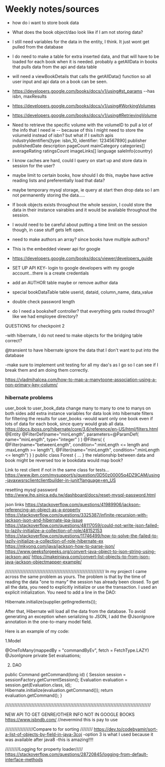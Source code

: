 # Weekly notes/sources

- how do i want to store book data
- What does the book object/dao look like if I am not storing data?
- I still need variables for the data in the entity, I think. It just wont get pulled from the database
- I do need to make a table for extra inserted data, and that will have to be loaded for each book when it is needed. probably a getAllData in books that pulls data from the api and data table
- will need a viewBookDetails that calls the getAllData() function so all user input and api data on a book can be seen. 
- https://developers.google.com/books/docs/v1/using#st_params  --has isbn, maxResults
- https://developers.google.com/books/docs/v1/using#WorkingVolumes
- https://developers.google.com/books/docs/v1/using#RetrievingVolume
- Need to retrieve the specific volume with the volumeID to pull a lot of the info that I need ie
-- because of this I might need to store the volumeId instead of isbn? but what if I switch apis
industryIdentifiers[type: isbn_10, identifier: 1234567890]
publisher
publishedDate
description
pageCount
mainCategory
categories[]
averageRating
ratingsCount
imageLinks[]
language
saleInfo{country}


- I know caches are hard, could I query on start up and store data in session for the user?
- maybe limit to certain books, how should I do this, maybe have active reading lists and preferentially load that data?
- maybe temporary mysql storage, ie query at start then drop data so I am not permanently storing the data.....
- If book objects exists throughout the whole session, I could store the data in their instance vairables and it would be available throughout the session.
- I would need to be careful about putting a time limit on the session though, in case stuff gets left open.
- need to make authors an array? since books have multiple authors? 

- This is the embedded viewer api for google
- https://developers.google.com/books/docs/viewer/developers_guide
- SET UP API KEY- login to google developers with my google account...there is a create credentials

- add an AUTHOR table maybe or remove author data

- special bookDataTable table userid, dataid, column_name, data_value

- double check password length

- do I need a bookshelf controller? that everything gets routed through? like we had employee directory?

QUESTIONS for checkpoint 2

-with hibernate, I do not need to make objects for the bridging table correct?

@transient to have hibernate ignore the data that I don't want to put into the database

-make sure to implement unit testing for all my dao's as I go so I can see if I break them and am doing them correctly.


https://vladmihalcea.com/how-to-map-a-manytoone-association-using-a-non-primary-key-column/


### hibernate problems
user_book to user_book_data
change many to many to one to manys on both sides
add extra instance variables for data
look into hibernate filters for filtering the results for user_books
-would want only one book even if lots of data for each book, since query would grab all data.
https://docs.jboss.org/hibernate/core/3.6/reference/en-US/html/filters.html
@Entity
@FilterDef(name="minLength", parameters=@ParamDef( name="minLength", type="integer" ) )
@Filters( {
    @Filter(name="betweenLength", condition=":minLength <= length and :maxLength >= length"),
    @Filter(name="minLength", condition=":minLength <= length")
} )
public class Forest { ... }
the relationship between data and book might be reversed too ie bookdata would map book?


Link to rest client if not in the same class for tests...
https://www.ibm.com/mysupport/s/question/0D50z00005q4DZ9CAM/using-javaxwsrsclientclientbuilder-in-junit?language=en_US

resetting mysql password
http://www.ihp.sinica.edu.tw/dashboard/docs/reset-mysql-password.html

json links
https://stackoverflow.com/questions/41989906/jackson-referencing-an-object-as-a-property
https://stackoverflow.com/questions/3325387/infinite-recursion-with-jackson-json-and-hibernate-jpa-issue
https://stackoverflow.com/questions/48117059/could-not-write-json-failed-to-lazily-initialize-a-collection-of-role/48152153
https://stackoverflow.com/questions/11746499/how-to-solve-the-failed-to-lazily-initialize-a-collection-of-role-hibernate-ex
https://mkyong.com/java/jackson-how-to-parse-json/
https://www.geeksforgeeks.org/convert-java-object-to-json-string-using-jackson-api/
https://makeinjava.com/convert-list-objects-to-from-json-java-jackson-objectmapper-example/

////////////////////////////////////////////////////////////////
In my project I came across the same problem as yours. The problem is that by the time of reading the data "one to many" the session has already been closed. To get all the data, you need to explicitly initialize or use the transaction. I used an explicit initialization. You need to add a line in the DAO:

Hibernate.initialize(supplier.getIngredients());

After that, Hibernate will load all the data from the database. To avoid generating an exception when serializing to JSON, I add the @JsonIgnore annotation in the one-to-many model field.

Here is an example of my code:

1.Model

@OneToMany(mappedBy = "commandByEv", fetch = FetchType.LAZY)
@JsonIgnore
private Set<Evaluation> evaluations;

2. DAO

public Command getCommand(long id) {
Session session = sessionFactory.getCurrentSession();
Evaluation evaluation = session.get(Evaluation.class, id);
Hibernate.initialize(evaluation.getCommand());
return evaluation.getCommand();
}

//////////////////////////////////////////////////////////////////////////////////////////////

NEW API TO GET GENRE/OTHER INFO NOT IN GOOGLE BOOKS
https://www.isbndb.com/
//nevermind this is pay to use


//////////////////Compare to for sorting ////////
https://dev.to/codebyamir/sort-a-list-of-objects-by-field-in-java-3coj
-option 3 is what I used because it was available after java8
-this is amazing!!!!

/////////Logging for property loader/////
https://stackoverflow.com/questions/28720845/logging-from-default-interface-methods